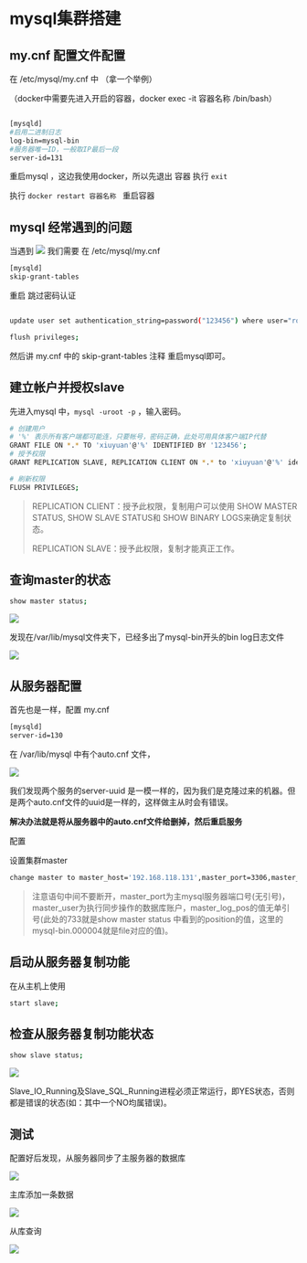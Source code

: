 # mysql集群搭建

## my.cnf 配置文件配置

在 /etc/mysql/my.cnf 中  （拿一个举例）

（docker中需要先进入开启的容器，docker exec -it 容器名称  /bin/bash）

```bash

[mysqld]
#启用二进制日志
log-bin=mysql-bin
#服务器唯一ID，一般取IP最后一段
server-id=131

```

重启mysql ，这边我使用docker，所以先退出 容器 执行 `exit`

执行 `docker restart 容器名称 ` 重启容器



## mysql 经常遇到的问题
当遇到
<img src="./images/8.png" >
我们需要 在 /etc/mysql/my.cnf 

```bash
[mysqld]
skip-grant-tables
```
重启
跳过密码认证

```bash

update user set authentication_string=password("123456") where user="root";

flush privileges;
```
然后讲 my.cnf 中的 skip-grant-tables 注释
重启mysql即可。



## 建立帐户并授权slave

先进入mysql 中，`mysql -uroot -p` ，输入密码。

```bash
# 创建用户
# '%' 表示所有客户端都可能连，只要帐号，密码正确，此处可用具体客户端IP代替
GRANT FILE ON *.* TO 'xiuyuan'@'%' IDENTIFIED BY '123456';
# 授予权限
GRANT REPLICATION SLAVE, REPLICATION CLIENT ON *.* to 'xiuyuan'@'%' identified by '123456';

# 刷新权限
FLUSH PRIVILEGES;
```

> REPLICATION CLIENT：授予此权限，复制用户可以使用 SHOW MASTER STATUS, SHOW SLAVE STATUS和 SHOW BINARY LOGS来确定复制状态。
>
> REPLICATION SLAVE：授予此权限，复制才能真正工作。

## 查询master的状态

```bash
show master status;
```

<img src="./images/1.png" >

发现在/var/lib/mysql文件夹下，已经多出了mysql-bin开头的bin log日志文件

<img src="./images/2.png" >



## 从服务器配置

首先也是一样，配置 my.cnf 

```bash
[mysqld]
server-id=130
```

在 /var/lib/mysql 中有个auto.cnf 文件，

<img src="./images/3.png" >

我们发现两个服务的server-uuid 是一模一样的，因为我们是克隆过来的机器。但是两个auto.cnf文件的uuid是一样的，这样做主从时会有错误。

**解决办法就是将从服务器中的auto.cnf文件给删掉，然后重启服务**

配置

设置集群master

```bash
change master to master_host='192.168.118.131',master_port=3306,master_user='xiuyuan',master_password='123456',master_log_file='mysql-bin.000004',master_log_pos=733;

```

> 注意语句中间不要断开，master_port为主mysql服务器端口号(无引号)，master_user为执行同步操作的数据库账户，master_log_pos的值无单引号(此处的733就是show master status 中看到的position的值，这里的mysql-bin.000004就是file对应的值)。





## 启动从服务器复制功能

在从主机上使用

````bash
start slave;
````

## 检查从服务器复制功能状态

```bash
show slave status;
```

<img src="./images/4.png" >

Slave_IO_Running及Slave_SQL_Running进程必须正常运行，即YES状态，否则都是错误的状态(如：其中一个NO均属错误)。

## 测试

配置好后发现，从服务器同步了主服务器的数据库

<img src="./images/5.png" >



主库添加一条数据

<img src="./images/6.png" >



从库查询

<img src="./images/7.png">